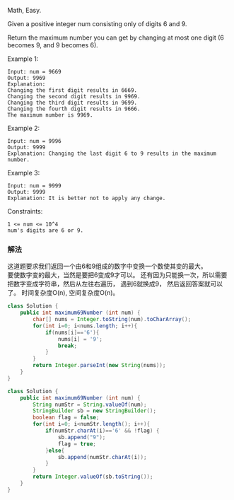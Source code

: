 Math,
Easy.

Given a positive integer num consisting only of digits 6 and 9.

Return the maximum number you can get by changing at most one digit (6 becomes 9, and 9 becomes 6).

 

Example 1:
```
Input: num = 9669
Output: 9969
Explanation: 
Changing the first digit results in 6669.
Changing the second digit results in 9969.
Changing the third digit results in 9699.
Changing the fourth digit results in 9666. 
The maximum number is 9969.
```
Example 2:
```
Input: num = 9996
Output: 9999
Explanation: Changing the last digit 6 to 9 results in the maximum number.
```
Example 3:
```
Input: num = 9999
Output: 9999
Explanation: It is better not to apply any change.
```

Constraints:
```
1 <= num <= 10^4
num's digits are 6 or 9.
```


### 解法
这道题要求我们返回一个由6和9组成的数字中变换一个数使其变的最大。  
要使数字变的最大，当然是要把6变成9才可以。
还有因为只能换一次，所以需要把数字变成字符串，然后从左往右遍历，
遇到6就换成9， 然后返回答案就可以了。
时间复杂度O(n), 空间复杂度O(n)。

```java
class Solution {
    public int maximum69Number (int num) {
        char[] nums = Integer.toString(num).toCharArray();
        for(int i=0; i<nums.length; i++){
            if(nums[i]=='6'){
                nums[i] = '9';
                break;
            }
        }
        return Integer.parseInt(new String(nums));
    }
}
```

```java
class Solution {
    public int maximum69Number (int num) {
        String numStr = String.valueOf(num);
        StringBuilder sb = new StringBuilder();
        boolean flag = false;
        for(int i=0; i<numStr.length(); i++){
            if(numStr.charAt(i)=='6' && !flag) {
                sb.append("9");
                flag = true;
            }else{
                sb.append(numStr.charAt(i));
            }
        }
        return Integer.valueOf(sb.toString());
    }
}
```
